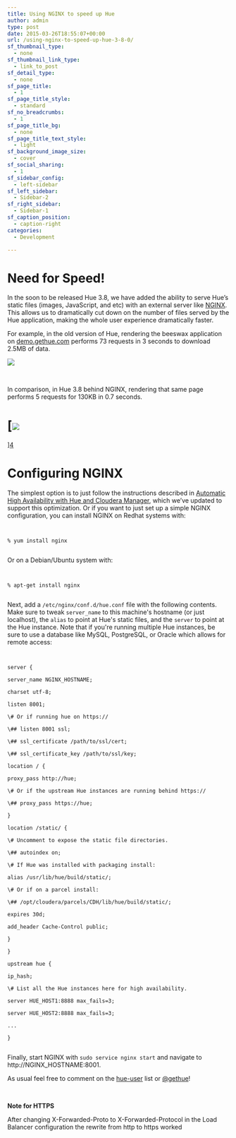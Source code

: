 ```yaml
---
title: Using NGINX to speed up Hue
author: admin
type: post
date: 2015-03-26T18:55:07+00:00
url: /using-nginx-to-speed-up-hue-3-8-0/
sf_thumbnail_type:
  - none
sf_thumbnail_link_type:
  - link_to_post
sf_detail_type:
  - none
sf_page_title:
  - 1
sf_page_title_style:
  - standard
sf_no_breadcrumbs:
  - 1
sf_page_title_bg:
  - none
sf_page_title_text_style:
  - light
sf_background_image_size:
  - cover
sf_social_sharing:
  - 1
sf_sidebar_config:
  - left-sidebar
sf_left_sidebar:
  - Sidebar-2
sf_right_sidebar:
  - Sidebar-1
sf_caption_position:
  - caption-right
categories:
  - Development

---
```

# Need for Speed!

In the soon to be released Hue 3.8, we have added the ability to serve Hue’s static files (images, JavaScript, and etc) with an external server like [NGINX][1]. This allows us to dramatically cut down on the number of files served by the Hue application, making the whole user experience dramatically faster.

For example, in the old version of Hue, rendering the beeswax application on [demo.gethue.com][2] performs 73 requests in 3 seconds to download 2.5MB of data.

[<img src="https://cdn.gethue.com/uploads/2015/03/without-nginx.png" />][3]

&nbsp;

In comparison, in Hue 3.8 behind NGINX, rendering that same page performs 5 requests for 130KB in 0.7 seconds.

# [<img src="https://cdn.gethue.com/uploads/2015/03/with-nginx.png" />

][4]

# Configuring NGINX

The simplest option is to just follow the instructions described in [Automatic High Availability with Hue and Cloudera Manager][5], which we’ve updated to support this optimization. Or if you want to just set up a simple NGINX configuration, you can install NGINX on Redhat systems with:

<pre><code class="bash">

% yum install nginx

</code></pre>

Or on a Debian/Ubuntu system with:

<pre><code class="bash">

% apt-get install nginx

</code></pre>

Next, add a `/etc/nginx/conf.d/hue.conf` file with the following contents. Make sure to tweak `server_name` to this machine's hostname (or just localhost), the `alias` to point at Hue's static files, and the `server` to point at the Hue instance. Note that if you're running multiple Hue instances, be sure to use a database like MySQL, PostgreSQL, or Oracle which allows for remote access:

<pre><code class="bash">

server {

server_name NGINX_HOSTNAME;

charset utf-8;

listen 8001;

\# Or if running hue on https://

\## listen 8001 ssl;

\## ssl_certificate /path/to/ssl/cert;

\## ssl_certificate_key /path/to/ssl/key;

location / {

proxy_pass http://hue;

\# Or if the upstream Hue instances are running behind https://

\## proxy_pass https://hue;

}

location /static/ {

\# Uncomment to expose the static file directories.

\## autoindex on;

\# If Hue was installed with packaging install:

alias /usr/lib/hue/build/static/;

\# Or if on a parcel install:

\## /opt/cloudera/parcels/CDH/lib/hue/build/static/;

expires 30d;

add_header Cache-Control public;

}

}

upstream hue {

ip_hash;

\# List all the Hue instances here for high availability.

server HUE_HOST1:8888 max_fails=3;

server HUE_HOST2:8888 max_fails=3;

...

}

</code></pre>

Finally, start NGINX with `sudo service nginx start` and navigate to http://NGINX_HOSTNAME:8001.

As usual feel free to comment on the [hue-user][6] list or [@gethue][7]!

&nbsp;

**Note for HTTPS**

After changing X-Forwarded-Proto to X-Forwarded-Protocol in the Load Balancer configuration the rewrite from http to https worked

 [1]: http://nginx.org/
 [2]: http://demo.gethue.com/beeswax/#query
 [3]: https://cdn.gethue.com/uploads/2015/03/without-nginx.png
 [4]: https://cdn.gethue.com/uploads/2015/03/with-nginx.png
 [5]: https://gethue.com/automatic-high-availability-with-hue-and-cloudera-manager/
 [6]: http://groups.google.com/a/cloudera.org/group/hue-user
 [7]: https://twitter.com/gethue
